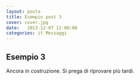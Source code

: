 ```yaml
---
layout: posta
title: Esempio post 3
cover: cover.jpg
date:   2013-12-07 12:00:00
categories: it Messaggi
---
```


## Esempio 3

Ancora in costruzione. Si prega di riprovare più tardi.

